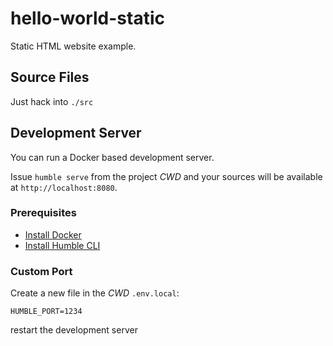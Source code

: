 # hello-world-static

Static HTML website example.

## Source Files

Just hack into `./src`

## Development Server

You can run a Docker based development server.  

Issue `humble serve` from the project _CWD_ and your sources will be available at `http://localhost:8080`.

### Prerequisites

- [Install Docker](https://www.docker.com/)
- [Install Humble CLI](https://github.com/marcopeg/humble-cli)

### Custom Port

Create a new file in the _CWD_ `.env.local`:

	HUMBLE_PORT=1234
	
restart the development server

